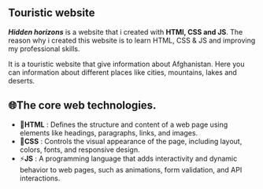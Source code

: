 ## Touristic website

***Hidden horizons*** is a website that i created with **HTMl, CSS and JS**. The reason why i created this website is to learn HTML, CSS & JS and improving my professional skills.

It is a touristic website that give information about Afghanistan. Here you can information about different  places  like cities, mountains, lakes and deserts. 

## 🌐The core web technologies.

* 📄**HTML** :
  Defines the structure and content of a web page using elements like headings, paragraphs, links, and images. 
* 🎨**CSS** :
  Controls the visual appearance of the page, including layout, colors, fonts, and responsive design.
* ⚡**JS** :
A programming language that adds interactivity and dynamic behavior to web pages, such as animations, form validation, and API interactions.

